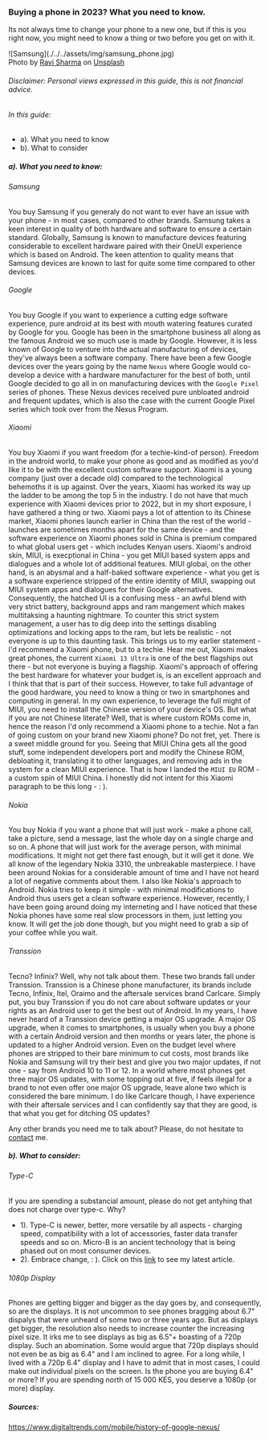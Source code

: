 ### Buying a phone in 2023? What you need to know.
Its not always time to change your phone to a new one, but if this is you right now, you might need to know a thing or two before you get on with it.
<div class="news_images">
<md-block>
![Samsung](./../../assets/img/samsung_phone.jpg)
<md-block>
</div>
Photo by <a href="https://unsplash.com/@ravinepz?utm_source=unsplash&utm_medium=referral&utm_content=creditCopyText">Ravi Sharma</a> on <a href="https://unsplash.com/photos/HCoHGXiDMpE?utm_source=unsplash&utm_medium=referral&utm_content=creditCopyText">Unsplash</a>

###### Disclaimer: Personal views expressed in this guide, this is not financial advice.
###### In this guide:
- a). What you need to know
- b). What to consider

##### a). What you need to know:

###### Samsung
You buy Samsung if you generaly do not want to ever have an issue with your phone - in most cases, compared to other brands. Samsung takes a keen interest in quality of both hardware and software to ensure a certain standard. Globally, Samsung is known to manufacture devices featuring considerable to excellent hardware paired with their OneUI experience which is based on Android. The keen attention to quality means that Samsung devices are known to last for quite some time compared to other devices.


###### Google
You buy Google if you want to experience a cutting edge software experience, pure android at its best with mouth watering features curated by Google for you. Google has been in the smartphone business all along as the famous Android we so much use is made by Google. However, it is less known of Google to venture into the actual manufacturing of devices, they've always been a software company. There have been a few Google devices over the years going by the name `Nexus` where Google would co-develop a device with a hardware manufacturer for the best of both, until Google decided to go all in on manufacturing devices with the `Google Pixel` series of phones. These Nexus devices received pure unbloated android and frequent updates, which is also the case with the current Google Pixel series which took over from the Nexus Program.

###### Xiaomi
You buy Xiaomi if you want freedom (for a techie-kind-of person). Freedom in the android world, to make your phone as good and as modified as you'd like it to be with the excellent custom software support. Xiaomi is a young company (just over a decade old) compared to the technological behemoths it is up against. Over the years, Xiaomi has worked its way up the ladder to be among the top 5 in the industry. I do not have that much experience with Xiaomi devices prior to 2022, but in my short exposure, I have gathered a thing or two. Xiaomi pays a lot of attention to its Chinese market, Xiaomi phones launch earlier in China than the rest of the world - launches are sometimes months apart for the same device - and the software experience on Xiaomi phones sold in China is premium compared to what global users get - which includes Kenyan users. Xiaomi's android skin, MIUI, is execptional in China - you get MIUI based system apps and dialogues and a whole lot of additional features. MIUI global, on the other hand, is an abysmal and a half-baked software experience - what you get is a software experience stripped of the entire identity of MIUI, swapping out MIUI system apps and dialogues for their Google alternatives. Consequently, the hatched UI is a confusing mess - an awful blend with very strict battery, background apps and ram mangement which makes multitaksing a haunting nightmare. To counter this strict system management, a user has to dig deep into the settings disabling optimizations and locking apps to the ram, but lets be realistic - not everyone is up to this daunting task. This brings us to my earlier statement - I'd recommend a Xiaomi phone, but to a techie. Hear me out, Xiaomi makes great phones, the current `Xiaomi 13 Ultra` is one of the best flagships out there - but not everyone is buying a flagship. Xiaomi's approach of offering the best hardware for whatever your budget is, is an excellent approach and I think that that is part of their success. However, to take full advantage of the good hardware, you need to know a thing or two in smartphones and computing in general. In my own experience, to leverage the full might of MIUI, you need to install the Chinese version of your device's OS. But what if you are not Chinese literate? Well, that is where custom ROMs come in, hence the reason I'd only recommend a Xiaomi phone to a techie. Not a fan of going custom on your brand new Xiaomi phone? Do not fret, yet. There is a sweet middle ground for you. Seeing that MIUI China gets all the good stuff, some independent developers port and modify the Chinese ROM, debloating it, translating it to other languages, and removing ads in the system for a clean MIUI experience. That is how I landed the `MIUI EU` ROM - a custom spin of MIUI China. I honestly did not intent for this Xiaomi paragraph to be this long - : ).

###### Nokia
You buy Nokia if you want a phone that will just work - make a phone call, take a picture, send a message, last the whole day on a single charge and so on. A phone that will just work for the average person, with minimal modifications. It might not get there fast enough, but it will get it done. We all know of the legendary Nokia 3310, the unbreakable masterpiece. I have been around Nokias for a considerable amount of time and I have not heard a lot of negative comments about them. I also like Nokia's approach to Android. Nokia tries to keep it simple - with minimal modifications to Android thus users get a clean software experience. However, recently, I have been going around doing my interneting and I have noticed that these Nokia phones have some real slow processors in them, just letting you know. It will get the job done though, but you might need to grab a sip of your coffee while you wait.

###### Transsion
Tecno? Infinix? Well, why not talk about them. These two brands fall under Transsion. Transsion is a Chinese phone manufacturer, its brands include Tecno, Infinix, Itel, Oraimo and the aftersale services brand Carlcare. Simply put, you buy Transsion if you do not care about software updates or your rights as an Android user to get the best out of Android. In my years, I have never heard of a Transsion device getting a major OS upgrade. A major OS upgrade, when it comes to smartphones, is usually when you buy a phone with a certain Android version and then months or years later, the phone is updated to a higher Android version. Even on the budget level where phones are stripped to their bare minimum to cut costs, most brands like Nokia and Samsung will try their best and give you two major updates, if not one - say from Android 10 to 11 or 12. In a world where most phones get three major OS updates, with some topping out at five, if feels illegal for a brand to not even offer one major OS upgrade, leave alone two which is considered the bare minimum. I do like Carlcare though, I have experience with their aftersale services and I can confidently say that they are good, is that what you get for ditching OS updates?

Any other brands you need me to talk about? Please, do not hesitate to [contact](#contact) me.

##### b). What to consider:
###### Type-C
If you are spending a substancial amount, please do not get antyhing that does not charge over type-c. Why?
- 1). Type-C is newer, better, more versatile by all aspects - charging speed, compatibility with a lot of accessories, faster data transfer speeds and so on. Micro-B is an ancient technology that is being phased out on most consumer devices.
- 2). Embrace change, : ). Click on this [link](#news) to see my latest article.

###### 1080p Display
Phones are getting bigger and bigger as the day goes by, and consequently, so are the displays. It is not uncommon to see phones bragging about 6.7" dispalys that were unheard of some two or three years ago. But as displays get bigger, the resolution also needs to increase counter the increasing pixel size. It irks me to see displays as big as 6.5"+ boasting of a 720p display. Such an abomination. Some would argue that 720p displays should not even be as big as 6.4" and I am inclined to agree. For a long while, I lived with a 720p 6.4" display and I have to admit that in most cases, I could make out individual pixels on the screen. Is the phone you are buying 6.4" or more? If you are spending north of 15 000 KES, you deserve a 1080p (or more) display.


##### Sources:
https://www.digitaltrends.com/mobile/history-of-google-nexus/